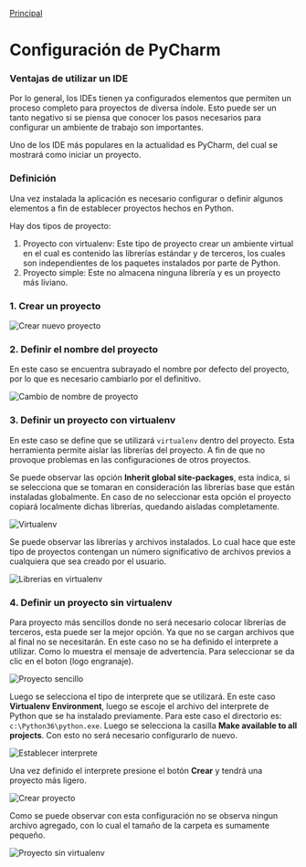 [Principal](https://github.com/UNAH-SISTEMAS/2018-1PAC-IS410)

# Configuración de PyCharm
### Ventajas de utilizar un IDE
Por lo general, los IDEs tienen ya configurados elementos que permiten un proceso completo para proyectos de diversa índole. Esto puede ser un tanto negativo si se piensa que conocer los pasos necesarios para configurar un ambiente de trabajo son importantes.

Uno de los IDE más populares en la actualidad es PyCharm, del cual se mostrará como iniciar un proyecto.

### Definición
Una vez instalada la aplicación es necesario configurar o definir algunos elementos a fin de establecer proyectos hechos en Python.

Hay dos tipos de proyecto:
1. Proyecto con virtualenv: Este tipo de proyecto crear un ambiente virtual en el cual es contenido las librerías estándar y de terceros, los cuales son independientes de los paquetes instalados por parte de Python.
2. Proyecto simple: Este no almacena ninguna librería y es un proyecto más liviano.

### 1. Crear un proyecto

![Crear nuevo proyecto](https://github.com/UNAH-SISTEMAS/2018-1PAC-IS410/blob/master/temas/imagenes/pycharm/1.PNG)

### 2. Definir el nombre del proyecto
En este caso se encuentra subrayado el nombre por defecto del proyecto, por lo que es necesario cambiarlo por el definitivo.

![Cambio de nombre de proyecto](https://github.com/UNAH-SISTEMAS/2018-1PAC-IS410/blob/master/temas/imagenes/pycharm/2.PNG)

### 3. Definir un proyecto con virtualenv
En este caso se define que se utilizará `virtualenv` dentro del proyecto. Esta herramienta permite aislar las librerías del proyecto. A fin de que no provoque problemas en las configuraciones de otros proyectos. 

Se puede observar las opción **Inherit global site-packages**, esta indica, si se selecciona que se tomaran en consideración las librerías base que están instaladas globalmente. En caso de no seleccionar esta opción el proyecto copiará localmente dichas librerías, quedando aisladas completamente.

![Virtualenv](https://github.com/UNAH-SISTEMAS/2018-1PAC-IS410/blob/master/temas/imagenes/pycharm/3.PNG)

Se puede observar las librerías y archivos instalados. Lo cual hace que este tipo de proyectos contengan un número significativo de archivos previos a cualquiera que sea creado por el usuario.

![Librerias en virtualenv](https://github.com/UNAH-SISTEMAS/2018-1PAC-IS410/blob/master/temas/imagenes/pycharm/4.PNG)

### 4. Definir un proyecto sin virtualenv
Para proyecto más sencillos donde no será necesario colocar librerías de terceros, esta puede ser la mejor opción. Ya que no se cargan archivos que al final no se necesitarán. En este caso no se ha definido el interprete a utilizar. Como lo muestra el mensaje de advertencia.
Para seleccionar se da clic en el boton (logo engranaje).

![Proyecto sencillo](https://github.com/UNAH-SISTEMAS/2018-1PAC-IS410/blob/master/temas/imagenes/pycharm/5.PNG)

Luego se selecciona el tipo de interprete que se utilizará. En este caso **Virtualenv Environment**, luego se escoje el archivo del interprete de Python que se ha instalado previamente. Para este caso el directorio es: `c:\Python36\python.exe`. Luego se selecciona la casilla **Make available to all projects**. Con esto no será necesario configurarlo de nuevo.

![Establecer interprete](https://github.com/UNAH-SISTEMAS/2018-1PAC-IS410/blob/master/temas/imagenes/pycharm/6.PNG)

Una vez definido el interprete presione el botón **Crear** y tendrá una proyecto más ligero.

![Crear proyecto](https://github.com/UNAH-SISTEMAS/2018-1PAC-IS410/blob/master/temas/imagenes/pycharm/7.PNG)

Como se puede observar con esta configuración no se observa ningun archivo agregado, con lo cual el tamaño de la carpeta es sumamente pequeño.

![Proyecto sin virtualenv](https://github.com/UNAH-SISTEMAS/2018-1PAC-IS410/blob/master/temas/imagenes/pycharm/8.PNG)
